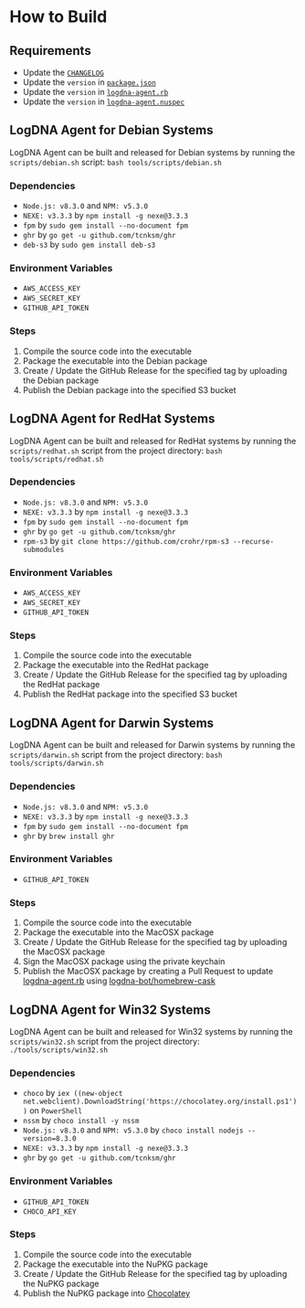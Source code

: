 # How to Build

## Requirements
- Update the [`CHANGELOG`](../CHANGELOG.md)
- Update the `version` in [`package.json`](../package.json#L3)
- Update the `version` in [`logdna-agent.rb`](./files/darwin/logdna-agent.rb#L2)
- Update the `version` in [`logdna-agent.nuspec`](./files/win32/logdna-agent.nuspec#L7)

## LogDNA Agent for Debian Systems
LogDNA Agent can be built and released for Debian systems by running the `scripts/debian.sh` script:
`bash tools/scripts/debian.sh`

### Dependencies
- `Node.js: v8.3.0` and `NPM: v5.3.0`
- `NEXE: v3.3.3` by `npm install -g nexe@3.3.3`
- `fpm` by `sudo gem install --no-document fpm`
- `ghr` by `go get -u github.com/tcnksm/ghr`
- `deb-s3` by `sudo gem install deb-s3`

### Environment Variables
- `AWS_ACCESS_KEY`
- `AWS_SECRET_KEY`
- `GITHUB_API_TOKEN`

### Steps
1. Compile the source code into the executable
2. Package the executable into the Debian package
3. Create / Update the GitHub Release for the specified tag by uploading the Debian package
4. Publish the Debian package into the specified S3 bucket

## LogDNA Agent for RedHat Systems
LogDNA Agent can be built and released for RedHat systems by running the `scripts/redhat.sh` script from the project directory:
`bash tools/scripts/redhat.sh`

### Dependencies
- `Node.js: v8.3.0` and `NPM: v5.3.0`
- `NEXE: v3.3.3` by `npm install -g nexe@3.3.3`
- `fpm` by `sudo gem install --no-document fpm`
- `ghr` by `go get -u github.com/tcnksm/ghr`
- `rpm-s3` by `git clone https://github.com/crohr/rpm-s3 --recurse-submodules`

### Environment Variables
- `AWS_ACCESS_KEY`
- `AWS_SECRET_KEY`
- `GITHUB_API_TOKEN`

### Steps
1. Compile the source code into the executable
2. Package the executable into the RedHat package
3. Create / Update the GitHub Release for the specified tag by uploading the RedHat package
4. Publish the RedHat package into the specified S3 bucket

## LogDNA Agent for Darwin Systems
LogDNA Agent can be built and released for Darwin systems by running the `scripts/darwin.sh` script from the project directory:
`bash tools/scripts/darwin.sh`

### Dependencies
- `Node.js: v8.3.0` and `NPM: v5.3.0`
- `NEXE: v3.3.3` by `npm install -g nexe@3.3.3`
- `fpm` by `sudo gem install --no-document fpm`
- `ghr` by `brew install ghr`

### Environment Variables
- `GITHUB_API_TOKEN`

### Steps
1. Compile the source code into the executable
2. Package the executable into the MacOSX package
3. Create / Update the GitHub Release for the specified tag by uploading the MacOSX package
4. Sign the MacOSX package using the private keychain
5. Publish the MacOSX package by creating a Pull Request to update [logdna-agent.rb](https://github.com/Homebrew/homebrew-cask/blob/master/Casks/logdna-agent.rb) using [logdna-bot/homebrew-cask](https://github.com/logdnabot/homebrew-cask)

## LogDNA Agent for Win32 Systems
LogDNA Agent can be built and released for Win32 systems by running the `scripts/win32.sh` script from the project directory:
`./tools/scripts/win32.sh`

### Dependencies
- `choco` by `iex ((new-object net.webclient).DownloadString('https://chocolatey.org/install.ps1'))` on `PowerShell`
- `nssm` by `choco install -y nssm`
- `Node.js: v8.3.0` and `NPM: v5.3.0` by `choco install nodejs --version=8.3.0`
- `NEXE: v3.3.3` by `npm install -g nexe@3.3.3`
- `ghr` by `go get -u github.com/tcnksm/ghr`

### Environment Variables
- `GITHUB_API_TOKEN`
- `CHOCO_API_KEY`

### Steps
1. Compile the source code into the executable
2. Package the executable into the NuPKG package
3. Create / Update the GitHub Release for the specified tag by uploading the NuPKG package
4. Publish the NuPKG package into [Chocolatey](https://chocolatey.org/packages/logdna-agent)
